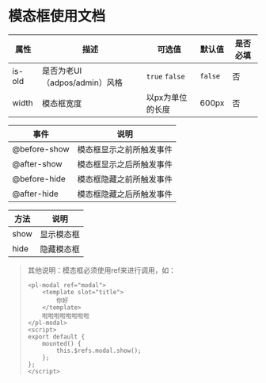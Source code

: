 # 模态框使用文档

| 属性     | 描述                    | 可选值            | 默认值     | 是否必填 |
| ------ | --------------------- | -------------- | ------- | ---- |
| is-old | 是否为老UI（adpos/admin）风格 | `true` `false` | `false` | 否    |
| width  | 模态框宽度                 | 以px为单位的长度      | 600px   | 否    |

| 事件           | 说明           |
| ------------ | ------------ |
| @before-show | 模态框显示之前所触发事件 |
| @after-show  | 模态框显示之后所触发事件 |
| @before-hide | 模态框隐藏之前所触发事件 |
| @after-hide  | 模态框隐藏之后所触发事件 |

| 方法   | 说明    |
| ---- | ----- |
| show | 显示模态框 |
| hide | 隐藏模态框 |



> 其他说明：模态框必须使用ref来进行调用，如：
>
> ```vue
> <pl-modal ref="modal">
>     <template slot="title">
>         你好
>     </template>
>     啦啦啦啦啦啦啦啦
> </pl-modal>
> <script>
> export default {
>     mounted() {
>         this.$refs.modal.show();
>     };
> };
> </script>
> ```
>
> 